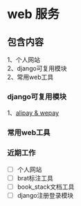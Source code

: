 # web 服务

## 包含内容
1、个人网站  
2、django可复用模块  
2、常用web工具


### django可复用模块
1、[alipay & wepay](https://github.com/whu-SpongeBob/webserver/tree/master/django_modules/payment/paylib)  


### 常用web工具 


### 近期工作
- [ ]  个人网站
- [ ]  brat标注工具
- [ ]  book_stack文档工具
- [ ]  django注册登录模块